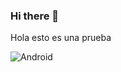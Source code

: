 ### Hi there 👋
Hola
esto es una prueba

![Android](https://img.shields.io/badge/LinkedIN-Abraham-<COLOR>)
